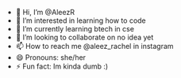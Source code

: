 - 👋 Hi, I’m @AleezR
- 👀 I’m interested in learning how to code
- 🌱 I’m currently learning btech in cse
- 💞️ I’m looking to collaborate on no idea yet
- 📫 How to reach me @aleez_rachel in instagram
- 😄 Pronouns: she/her
- ⚡ Fun fact: Im kinda dumb :)

<!---
AleezR/AleezR is a ✨ special ✨ repository because its `README.md` (this file) appears on your GitHub profile.
You can click the Preview link to take a look at your changes.
--->
